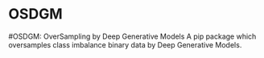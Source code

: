 # OSDGM
#OSDGM: OverSampling by Deep Generative Models 
A pip package which oversamples class imbalance binary data by Deep Generative Models. 
